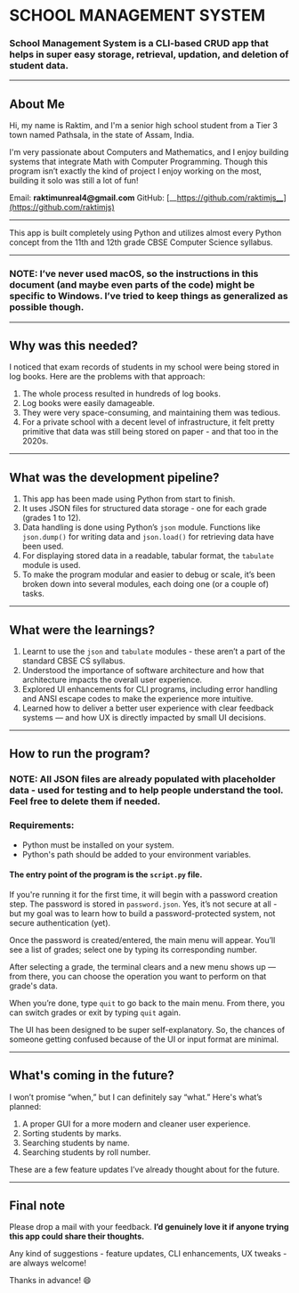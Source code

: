# __SCHOOL MANAGEMENT SYSTEM__

### School Management System is a CLI-based CRUD app that helps in super easy storage, retrieval, updation, and deletion of student data.

___

## About Me

Hi, my name is Raktim, and I'm a senior high school student from a Tier 3 town named Pathsala, in the state of Assam, India.

I'm very passionate about Computers and Mathematics, and I enjoy building systems that integrate Math with Computer Programming. Though this program isn’t exactly the kind of project I enjoy working on the most, building it solo was still a lot of fun!

Email: __raktimunreal4@gmail.com__ GitHub: [__https://github.com/raktimjs__](https://github.com/raktimjs)

___

This app is built completely using Python and utilizes almost every Python concept from the 11th and 12th grade CBSE Computer Science syllabus.

___

### __NOTE:__ I’ve never used macOS, so the instructions in this document (and maybe even parts of the code) might be specific to Windows. I’ve tried to keep things as generalized as possible though.

___

## Why was this needed?

I noticed that exam records of students in my school were being stored in log books. Here are the problems with that approach:

1. The whole process resulted in hundreds of log books.
2. Log books were easily damageable.
3. They were very space-consuming, and maintaining them was tedious.
4. For a private school with a decent level of infrastructure, it felt pretty primitive that data was still being stored on paper - and that too in the 2020s.

___

## What was the development pipeline?

1. This app has been made using Python from start to finish.
2. It uses JSON files for structured data storage - one for each grade (grades 1 to 12).
3. Data handling is done using Python’s `json` module. Functions like `json.dump()` for writing data and `json.load()` for retrieving data have been used.
4. For displaying stored data in a readable, tabular format, the `tabulate` module is used.
5. To make the program modular and easier to debug or scale, it’s been broken down into several modules, each doing one (or a couple of) tasks.

___

## What were the learnings?

1. Learnt to use the `json` and `tabulate` modules - these aren’t a part of the standard CBSE CS syllabus.
2. Understood the importance of software architecture and how that architecture impacts the overall user experience.
3. Explored UI enhancements for CLI programs, including error handling and ANSI escape codes to make the experience more intuitive.
4. Learned how to deliver a better user experience with clear feedback systems — and how UX is directly impacted by small UI decisions.

___

## How to run the program?

### __NOTE:__ All JSON files are already populated with placeholder data - used for testing and to help people understand the tool. Feel free to delete them if needed.

### Requirements:
- Python must be installed on your system.
- Python's path should be added to your environment variables.

#### __The entry point of the program is the `script.py` file.__

If you're running it for the first time, it will begin with a password creation step. The password is stored in `password.json`. Yes, it’s not secure at all - but my goal was to learn how to build a password-protected system, not secure authentication (yet).

Once the password is created/entered, the main menu will appear. You’ll see a list of grades; select one by typing its corresponding number.

After selecting a grade, the terminal clears and a new menu shows up — from there, you can choose the operation you want to perform on that grade's data.

When you’re done, type `quit` to go back to the main menu. From there, you can switch grades or exit by typing `quit` again.

The UI has been designed to be super self-explanatory. So, the chances of someone getting confused because of the UI or input format are minimal.

___

## What's coming in the future?

I won’t promise “when,” but I can definitely say “what.” Here's what’s planned:

1. A proper GUI for a more modern and cleaner user experience.
2. Sorting students by marks.
3. Searching students by name.
4. Searching students by roll number.

These are a few feature updates I’ve already thought about for the future.

___

## Final note

Please drop a mail with your feedback.
__I’d genuinely love it if anyone trying this app could share their thoughts.__

Any kind of suggestions - feature updates, CLI enhancements, UX tweaks - are always welcome!

Thanks in advance! 😄

